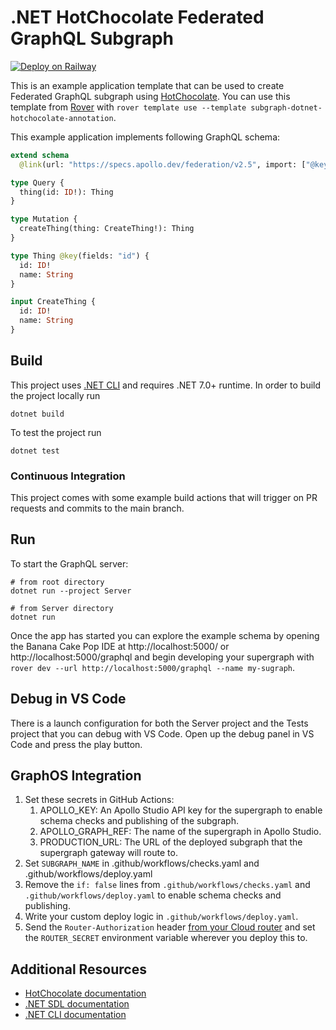 # .NET HotChocolate Federated GraphQL Subgraph

[![Deploy on Railway](https://railway.app/button.svg)](https://railway.app/template/cJcDcc?referralCode=neALOu)

This is an example application template that can be used to create Federated GraphQL subgraph using [HotChocolate](https://chillicream.com/docs/hotchocolate/v13). You can use this template from [Rover](https://www.apollographql.com/docs/rover/commands/template/) with `rover template use --template subgraph-dotnet-hotchocolate-annotation`.

This example application implements following GraphQL schema:

```graphql
extend schema
  @link(url: "https://specs.apollo.dev/federation/v2.5", import: ["@key"])

type Query {
  thing(id: ID!): Thing
}

type Mutation {
  createThing(thing: CreateThing!): Thing
}

type Thing @key(fields: "id") {
  id: ID!
  name: String
}

input CreateThing {
  id: ID!
  name: String
}
```

## Build

This project uses [.NET CLI](https://learn.microsoft.com/en-us/dotnet/core/tools/) and requires .NET 7.0+ runtime. In order to build the project locally run

```shell
dotnet build
```

To test the project run

```shell
dotnet test
```

### Continuous Integration

This project comes with some example build actions that will trigger on PR requests and commits to the main branch.

## Run

To start the GraphQL server:

```shell script
# from root directory
dotnet run --project Server

# from Server directory
dotnet run
```

Once the app has started you can explore the example schema by opening the Banana Cake Pop IDE at http://localhost:5000/ or http://localhost:5000/graphql and begin developing your supergraph with `rover dev --url http://localhost:5000/graphql --name my-sugraph`.

## Debug in VS Code

There is a launch configuration for both the Server project and the Tests project that you can debug with VS Code. Open up the debug panel in VS Code and press the play button.

## GraphOS Integration

1. Set these secrets in GitHub Actions:
   1. APOLLO_KEY: An Apollo Studio API key for the supergraph to enable schema checks and publishing of the
      subgraph.
   2. APOLLO_GRAPH_REF: The name of the supergraph in Apollo Studio.
   3. PRODUCTION_URL: The URL of the deployed subgraph that the supergraph gateway will route to.
2. Set `SUBGRAPH_NAME` in .github/workflows/checks.yaml and .github/workflows/deploy.yaml
3. Remove the `if: false` lines from `.github/workflows/checks.yaml` and `.github/workflows/deploy.yaml` to enable schema checks and publishing.
4. Write your custom deploy logic in `.github/workflows/deploy.yaml`.
5. Send the `Router-Authorization` header [from your Cloud router](https://www.apollographql.com/docs/graphos/routing/cloud-configuration#managing-secrets) and set the `ROUTER_SECRET` environment variable wherever you deploy this to.

## Additional Resources

- [HotChocolate documentation](https://chillicream.com/docs/hotchocolate/v13)
- [.NET SDL documentation](https://learn.microsoft.com/en-us/dotnet/core/sdk)
- [.NET CLI documentation](https://learn.microsoft.com/en-us/dotnet/core/tools/)
